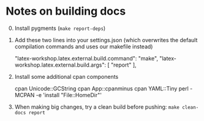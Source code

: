 # Notes on building docs


0) Install pygments (`make report-deps`)

1) Add these two lines into your settings.json (which overwrites the default compilation commands and uses our makefile instead)

    "latex-workshop.latex.external.build.command": "make",
    "latex-workshop.latex.external.build.args": [
        "report"
    ],

2) Install some additional cpan components

    cpan Unicode::GCString
    cpan App::cpanminus
    cpan YAML::Tiny
    perl -MCPAN -e 'install "File::HomeDir"'

3) When making big changes, try a clean build before pushing: `make clean-docs report`
